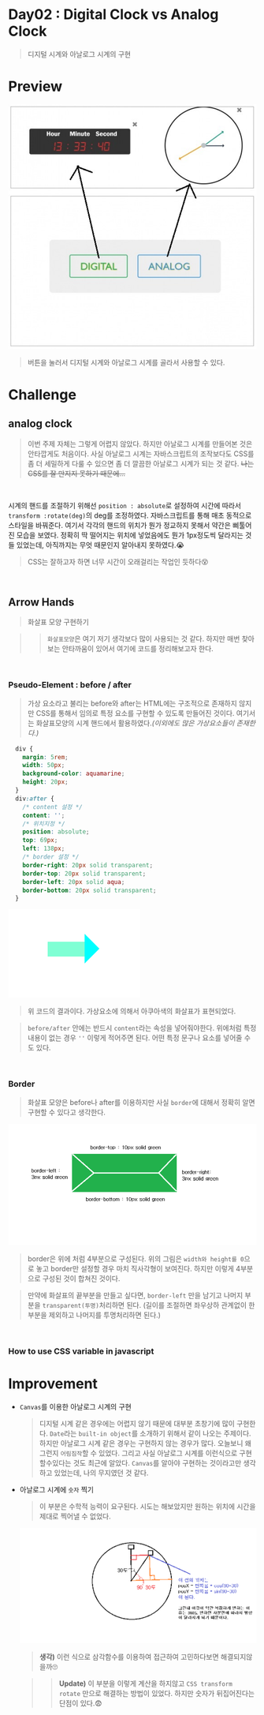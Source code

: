 # Day02 : Digital Clock vs Analog Clock

> 디지털 시계와 아날로그 시계의 구현

# Preview

![preview](image/preview.jpg)

> 버튼을 눌러서 디지털 시계와 아날로그 시계를 골라서 사용할 수 있다.

# Challenge

## analog clock

> 이번 주제 자체는 그렇게 어렵지 않았다. 하지만 아날로그 시계를 만들어본 것은 안타깝게도 처음이다. 사실 아날로그 시계는 자바스크립트의 조작보다도 CSS를 좀 더 세밀하게 다룰 수 있으면 좀 더 깔끔한 아날로그 시계가 되는 것 같다. <del>나는 CSS를 잘 만지지 못하기 때문에...</del>

<br/>

시계의 핸드를 조절하기 위해선 `position : absolute`로 설정하여 시간에 따라서 `transform :rotate(deg)`의 deg를 조정하였다. 자바스크립트를 통해 매초 동적으로 스타일을 바꿔준다. 여기서 각각의 핸드의 위치가 뭔가 정교하지 못해서 약간은 삐툴어진 모습을 보였다. 정확히 딱 떨어지는 위치에 넣었음에도 뭔가 1px정도씩 달라지는 것들 있었는데, 아직까지는 무엇 때문인지 알아내지 못하였다.😭

> CSS는 잘하고자 하면 너무 시간이 오래걸리는 작업인 듯하다😵

<br/>

## Arrow Hands

> 화살표 모양 구현하기

> > `화살표모양`은 여기 저기 생각보다 많이 사용되는 것 같다. 하지만 매번 찾아보는 안타까움이 있어서 여기에 코드를 정리해보고자 한다.

<br />

### Pseudo-Element : before / after

> 가상 요소라고 불리는 before와 after는 HTML에는 구조적으로 존재하지 않지만 CSS를 통해서 임의로 특정 요소를 구현할 수 있도록 만들어진 것이다. 여기서는 화살표모양의 시계 핸드에서 활용하였다._(이외에도 많은 가상요소들이 존재한다.)_

```CSS
  div {
    margin: 5rem;
    width: 50px;
    background-color: aquamarine;
    height: 20px;
  }
  div:after {
    /* content 설정 */
    content: '';
    /* 위치지정 */
    position: absolute;
    top: 69px;
    left: 138px;
    /* border 설정 */
    border-right: 20px solid transparent;
    border-top: 20px solid transparent;
    border-left: 20px solid aqua;
    border-bottom: 20px solid transparent;
  }
```

![result](image/before-after.PNG)

> 위 코드의 결과이다. 가상요소에 의해서 아쿠아색의 화살표가 표현되었다.

> `before/after` 안에는 반드시 `content`라는 속성을 넣어줘야한다. 위에처럼 특정 내용이 없는 경우 `''` 이렇게 적어주면 된다. 어떤 특정 문구나 요소를 넣어줄 수 도 있다.

<br />

### Border

> 화살표 모양은 before나 after를 이용하지만 사실 `border`에 대해서 정확히 알면 구현할 수 있다고 생각한다.

![border](image/border.png)

> border은 위에 처럼 4부분으로 구성된다. 위의 그림은 `width와 height를 0`으로 놓고 border만 설정할 경우 마치 직사각형이 보여진다. 하지만 이렇게 4부분으로 구성된 것이 합쳐진 것이다.

> 만약에 화살표의 끝부분을 만들고 싶다면, `border-left` 만을 남기고 나머지 부분을 `transparent(투명)`처리하면 된다. (길이를 조절하면 좌우상하 관계없이 한부분을 제외하고 나머지를 투명처리하면 된다.)

<br/>

### How to use CSS variable in javascript



# Improvement

-   `Canvas`를 이용한 아날로그 시계의 구현

    > 디지털 시계 같은 경우에는 어렵지 않기 때문에 대부분 초창기에 많이 구현한다. `Date`라는 `built-in object`를 소개하기 위해서 같이 나오는 주제이다. 하지만 아날로그 시계 같은 경우는 구현하지 않는 경우가 많다. 오늘보니 왜 그런지 `어림짐작`할 수 있었다. 그리고 사실 아날로그 시계를 이런식으로 구현할수있다는 것도 최근에 알았다. `Canvas`를 알아야 구현하는 것이라고만 생각하고 있었는데, 나의 무지였던 것 같다.

-   아날로그 시계에 `숫자` 찍기

    > 이 부분은 수학적 능력이 요구된다. 시도는 해보았지만 원하는 위치에 시간을 제대로 찍어낼 수 없었다.

    ![sincos](image/4.png)

    > **생각)** 이런 식으로 삼각함수를 이용하여 접근하여 고민하다보면 해결되지않을까🙄

    > > **Update)** 이 부분을 이렇게 계산을 하지않고 `CSS transform rotate` 만으로 해결하는 방법이 있었다. 하지만 숫자가 뒤집어진다는 단점이 있다.😨
